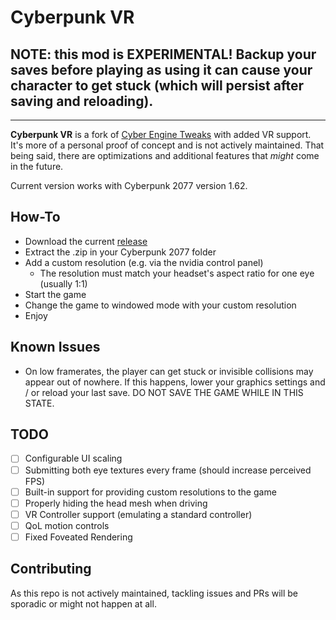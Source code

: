 # Cyberpunk VR

## NOTE: this mod is **EXPERIMENTAL!** Backup your saves before playing as using it can cause your character to get stuck (which will persist after saving and reloading).
---

**Cyberpunk VR** is a fork of [Cyber Engine Tweaks](https://github.com/maximegmd/CyberEngineTweaks) with added VR support. It's more of a personal proof of concept and is not actively maintained. That being said, there are optimizations and additional features that *might* come in the future.

Current version works with Cyberpunk 2077 version 1.62.

## How-To
- Download the current [release]()
- Extract the .zip in your Cyberpunk 2077 folder
- Add a custom resolution (e.g. via the nvidia control panel)
    - The resolution must match your headset's aspect ratio for one eye (usually 1:1)
- Start the game
- Change the game to windowed mode with your custom resolution
- Enjoy

## Known Issues
- On low framerates, the player can get stuck or invisible collisions may appear out of nowhere. If this happens, lower your graphics settings and / or reload your last save. DO NOT SAVE THE GAME WHILE IN THIS STATE.

## TODO
- [ ] Configurable UI scaling
- [ ] Submitting both eye textures every frame (should increase perceived FPS)
- [ ] Built-in support for providing custom resolutions to the game
- [ ] Properly hiding the head mesh when driving
- [ ] VR Controller support (emulating a standard controller)
- [ ] QoL motion controls
- [ ] Fixed Foveated Rendering

## Contributing

As this repo is not actively maintained, tackling issues and PRs will be sporadic or might not happen at all.
